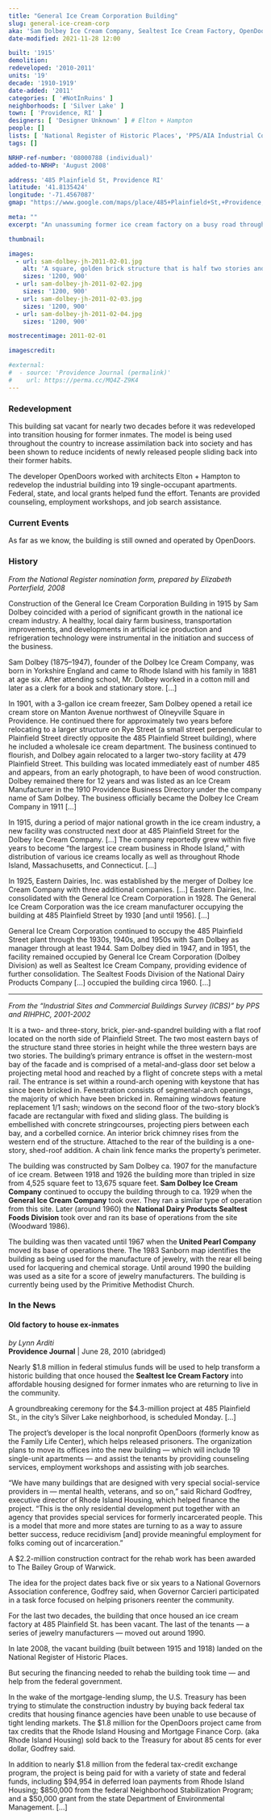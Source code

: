 ```yaml
---
title: "General Ice Cream Corporation Building"
slug: general-ice-cream-corp
aka: 'Sam Dolbey Ice Cream Company, Sealtest Ice Cream Factory, OpenDoors RI'
date-modified: 2021-11-28 12:00

built: '1915'
demolition:
redeveloped: '2010-2011'
units: '19'
decade: '1910-1919'
date-added: '2011'
categories: [ '#NotInRuins' ]
neighborhoods: [ 'Silver Lake' ]
town: [ 'Providence, RI' ]
designers: [ 'Designer Unknown' ] # Elton + Hampton
people: []
lists: [ 'National Register of Historic Places', 'PPS/AIA Industrial Commercial Buildings Survey' ]
tags: []

NRHP-ref-number: '08000788 (individual)'
added-to-NRHP: 'August 2008'

address: '485 Plainfield St, Providence RI'
latitude: '41.8135424'
longitude: '-71.4567087'
gmap: "https://www.google.com/maps/place/485+Plainfield+St,+Providence,+RI+02909/@41.8135424,-71.4567087,17z/data=!3m1!4b1!4m5!3m4!1s0x89e445f347801559:0x796ec65e0548642b!8m2!3d41.8135424!4d-71.45452"

meta: ""
excerpt: "An unassuming former ice cream factory on a busy road through a residential neighborhood"

thumbnail:

images:
  - url: sam-dolbey-jh-2011-02-01.jpg
    alt: 'A square, golden brick structure that is half two stories and half three. It is four bays deep by five bays wide; each bay consists of window triplets with arched tops with case concrete lintels. More description in the History section.'
    sizes: '1200, 900'
  - url: sam-dolbey-jh-2011-02-02.jpg
    sizes: '1200, 900'
  - url: sam-dolbey-jh-2011-02-03.jpg
    sizes: '1200, 900'
  - url: sam-dolbey-jh-2011-02-04.jpg
    sizes: '1200, 900'

mostrecentimage: 2011-02-01

imagescredit:

#external:
#  - source: 'Providence Journal (permalink)'
#    url: https://perma.cc/MQ4Z-Z9K4
---
```


### Redevelopment

This building sat vacant for nearly two decades before it was redeveloped into transition housing for former inmates. The model is being used throughout the country to increase assimilation back into society and has been shown to reduce incidents of newly released people sliding back into their former habits.

The developer OpenDoors worked with architects Elton + Hampton to redevelop the industrial building into 19 single-occupant apartments. Federal, state, and local grants helped fund the effort. Tenants are provided counseling, employment workshops, and job search assistance.


### Current Events

As far as we know, the building is still owned and operated by OpenDoors.


### History

_From the National Register nomination form, prepared by Elizabeth Porterfield, 2008_

Construction of the General Ice Cream Corporation Building in 1915 by Sam Dolbey coincided with a period of significant growth in the national ice cream industry. A healthy, local dairy farm business, transportation improvements, and developments in artificial ice production and refrigeration technology were instrumental in the initiation and success of the business.

Sam Dolbey (1875–1947), founder of the Dolbey Ice Cream Company, was born in Yorkshire England and came to Rhode Island with his family in 1881 at age six. After attending school, Mr. Dolbey worked in a cotton mill and later as a clerk for a book and stationary store. […]

In 1901, with a 3-gallon ice cream freezer, Sam Dolbey opened a retail ice cream store on Manton Avenue northwest of Olneyville Square in Providence. He continued there for approximately two years before relocating to a larger structure on Rye Street (a small street perpendicular to Plainfield Street directly opposite the 485 Plainfield Street building), where he included a wholesale ice cream department. The business continued to flourish, and Dolbey again relocated to a larger two-story facility at 479 Plainfield Street. This building was located immediately east of number 485 and appears, from an early photograph, to have been of wood construction. Dolbey remained there for 12 years and was listed as an Ice Cream Manufacturer in the 1910 Providence Business Directory under the company name of Sam Dolbey. The business officially became the Dolbey Ice Cream Company in 1911 […]

In 1915, during a period of major national growth in the ice cream industry, a new facility was constructed next door at 485 Plainfield Street for the Dolbey Ice Cream Company. […] The company reportedly grew within five years to become “the largest ice cream business in Rhode Island,” with distribution of various ice creams locally as well as throughout Rhode Island, Massachusetts, and Connecticut. […]

In 1925, Eastern Dairies, Inc. was established by the merger of Dolbey Ice Cream Company with three additional companies. […] Eastern Dairies, Inc. consolidated with the General Ice Cream Corporation in 1928. The General Ice Cream Corporation was the ice cream manufacturer occupying the building at 485 Plainfield Street by 1930 [and until 1956]. […]

General Ice Cream Corporation continued to occupy the 485 Plainfield Street plant through the 1930s, 1940s, and 1950s with Sam Dolbey as manager through at least 1944. Sam Dolbey died in 1947, and in 1951, the facility remained occupied by General Ice Cream Corporation (Dolbey Division) as well as Sealtest Ice Cream Company, providing evidence of further consolidation. The Sealtest Foods Division of the National Dairy Products Company […] occupied the building circa 1960. […]

***

_From the “Industrial Sites and Commercial Buildings Survey (ICBS)” by PPS and RIHPHC, 2001-2002_

It is a two- and three-story, brick, pier-and-spandrel building with a flat roof located on the north side of Plainfield Street. The two most eastern bays of the structure stand three stories in height while the three western bays are two stories. The building’s primary entrance is offset in the western-most bay of the facade and is comprised of a metal-and-glass door set below a projecting metal hood and reached by a flight of concrete steps with a metal rail. The entrance is set within a round-arch opening with keystone that has since been bricked in. Fenestration consists of segmental-arch openings, the majority of which have been bricked in. Remaining windows feature replacement 1/1 sash; windows on the second floor of the two-story block’s facade are rectangular with fixed and sliding glass. The building is embellished with concrete stringcourses, projecting piers between each bay, and a corbelled cornice. An interior brick chimney rises from the western end of the structure. Attached to the rear of the building is a one-story, shed-roof addition. A chain link fence marks the property’s perimeter.

The building was constructed by Sam Dolbey ca. 1907 for the manufacture of ice cream. Between 1918 and 1926 the building more than tripled in size from 4,525 square feet to 13,675 square feet. **Sam Dolbey Ice Cream Company** continued to occupy the building through to ca. 1929 when the **General Ice Cream Company** took over. They ran a similar type of operation from this site. Later (around 1960) the **National Dairy Products Sealtest Foods Division** took over and ran its base of operations from the site (Woodward 1986).

The building was then vacated until 1967 when the **United Pearl Company** moved its base of operations there. The 1983 Sanborn map identifies the building as being used for the manufacture of jewelry, with the rear ell being used for lacquering and chemical storage. Until around 1990 the building was used as a site for a score of jewelry manufacturers. The building is currently being used by the Primitive Methodist Church.


### In the News

#### Old factory to house ex-inmates

_by Lynn Arditi_  
**Providence Journal** | June 28, 2010 (abridged)

Nearly $1.8 million in federal stimulus funds will be used to help transform a historic building that once housed the **Sealtest Ice Cream Factory** into affordable housing designed for former inmates who are returning to live in the community.

A groundbreaking ceremony for the $4.3-million project at 485 Plainfield St., in the city’s Silver Lake neighborhood, is scheduled Monday. […]

The project’s developer is the local nonprofit OpenDoors (formerly know as the Family Life Center), which helps released prisoners. The organization plans to move its offices into the new building — which will include 19 single-unit apartments — and assist the tenants by providing counseling services, employment workshops and assisting with job searches.

“We have many buildings that are designed with very special social-service providers in — mental health, veterans, and so on,” said Richard Godfrey, executive director of Rhode Island Housing, which helped finance the project. “This is the only residential development put together with an agency that provides special services for formerly incarcerated people. This is a model that more and more states are turning to as a way to assure better success, reduce recidivism [and] provide meaningful employment for folks coming out of incarceration.”

A $2.2-million construction contract for the rehab work has been awarded to The Bailey Group of Warwick.

The idea for the project dates back five or six years to a National Governors Association conference, Godfrey said, when Governor Carcieri participated in a task force focused on helping prisoners reenter the community.

For the last two decades, the building that once housed an ice cream factory at 485 Plainfield St. has been vacant. The last of the tenants — a series of jewelry manufacturers — moved out around 1990.

In late 2008, the vacant building (built between 1915 and 1918) landed on the National Register of Historic Places.

But securing the financing needed to rehab the building took time — and help from the federal government.

In the wake of the mortgage-lending slump, the U.S. Treasury has been trying to stimulate the construction industry by buying back federal tax credits that housing finance agencies have been unable to use because of tight lending markets. The $1.8 million for the OpenDoors project came from tax credits that the Rhode Island Housing and Mortgage Finance Corp. (aka Rhode Island Housing) sold back to the Treasury for about 85 cents for ever dollar, Godfrey said.

In addition to nearly $1.8 million from the federal tax-credit exchange program, the project is being paid for with a variety of state and federal funds, including $94,954 in deferred loan payments from Rhode Island Housing; $850,000 from the federal Neighborhood Stabilization Program; and a $50,000 grant from the state Department of Environmental Management. […]
